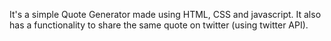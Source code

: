It's a simple Quote Generator made using HTML, CSS and javascript. It also has a functionality to share the same quote on twitter (using twitter API).
